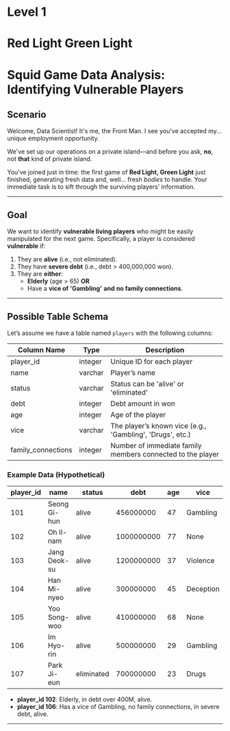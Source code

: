 # Level 1
# Red Light Green Light

# Squid Game Data Analysis: Identifying Vulnerable Players

## Scenario
Welcome, Data Scientist! It's me, the Front Man. I see you've accepted my... unique employment opportunity.

We've set up our operations on a private island—and before you ask, **no**, not **that** kind of private island.

You’ve joined just in time: the first game of **Red Light, Green Light** just finished, generating fresh data and, well... fresh *bodies* to handle. Your immediate task is to sift through the surviving players’ information.

---

## Goal
We want to identify **vulnerable living players** who might be easily manipulated for the next game. Specifically, a player is considered **vulnerable** if:

1. They are **alive** (i.e., not eliminated).
2. They have **severe debt** (i.e., debt > 400,000,000 won).
3. They are **either**:
   - **Elderly** (age > 65)
   **OR**
   - Have a **vice of 'Gambling'** **and** **no family connections**.

---

## Possible Table Schema

Let’s assume we have a table named `players` with the following columns:

| Column Name         | Type      | Description                                     |
|---------------------|-----------|-------------------------------------------------|
| player_id           | integer   | Unique ID for each player                       |
| name                | varchar   | Player’s name                                   |
| status              | varchar   | Status can be 'alive' or 'eliminated'           |
| debt                | integer   | Debt amount in won                              |
| age                 | integer   | Age of the player                               |
| vice                | varchar   | The player’s known vice (e.g., 'Gambling', 'Drugs', etc.) |
| family_connections  | integer   | Number of immediate family members connected to the player |

### Example Data (Hypothetical)

| player_id | name           | status   | debt       | age | vice       | family_connections |
|-----------|---------------|----------|------------|-----|------------|--------------------|
| 101       | Seong Gi-hun   | alive    | 456000000  | 47  | Gambling   | 1                  |
| 102       | Oh Il-nam      | alive    | 1000000000 | 77  | None       | 0                  |
| 103       | Jang Deok-su   | alive    | 1200000000 | 37  | Violence   | 0                  |
| 104       | Han Mi-nyeo    | alive    | 300000000  | 45  | Deception  | 2                  |
| 105       | Yoo Song-woo   | alive    | 410000000  | 68  | None       | 0                  |
| 106       | Im Hyo-rin     | alive    | 500000000  | 29  | Gambling   | 0                  |
| 107       | Park Ji-eun    | eliminated | 700000000 | 23  | Drugs      | 3                  |

- **player_id 102**: Elderly, in debt over 400M, alive.
- **player_id 106**: Has a vice of Gambling, no family connections, in severe debt, alive.

---
